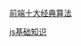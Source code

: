 



[前端十大经典算法](https://segmentfault.com/a/1190000020072884)

[js基础知识](https://www.zhihu.com/people/jian_dan--9521)

